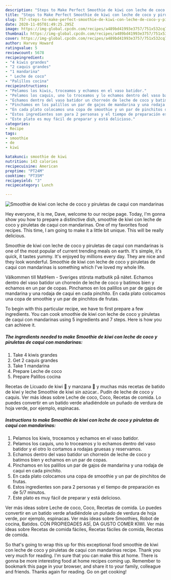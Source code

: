 ```yaml
---
description: "Steps to Make Perfect Smoothie de kiwi con leche de coco y piruletas de caqui con mandarinas"
title: "Steps to Make Perfect Smoothie de kiwi con leche de coco y piruletas de caqui con mandarinas"
slug: 757-steps-to-make-perfect-smoothie-de-kiwi-con-leche-de-coco-y-piruletas-de-caqui-con-mandarinas
date: 2020-11-05T01:49:25.295Z
image: https://img-global.cpcdn.com/recipes/a489bd41993e3757/751x532cq70/smoothie-de-kiwi-con-leche-de-coco-y-piruletas-de-caqui-con-mandarinas-foto-principal.jpg
thumbnail: https://img-global.cpcdn.com/recipes/a489bd41993e3757/751x532cq70/smoothie-de-kiwi-con-leche-de-coco-y-piruletas-de-caqui-con-mandarinas-foto-principal.jpg
cover: https://img-global.cpcdn.com/recipes/a489bd41993e3757/751x532cq70/smoothie-de-kiwi-con-leche-de-coco-y-piruletas-de-caqui-con-mandarinas-foto-principal.jpg
author: Harvey Howard
ratingvalue: 5
reviewcount: 5678
recipeingredient:
- "4 kiwis grandes"
- "2 caquis grandes"
- "1 mandarina"
- " Leche de coco"
- "Palillos cocina"
recipeinstructions:
- "Pelamos los kiwis, troceamos y echamos en el vaso batidor."
- "Pelamos los caquis, uno lo troceamos y lo echamos dentro del vaso batidor y el otro lo cortamos a rodajas gruesas y reservamos."
- "Echamos dentro del vaso batidor un chorreón de leche de coco y batimos bien y echamos en un par de copas."
- "Pinchamos en los palillos un par de gajos de mandarina y una rodaja de caqui en cada pinchito."
- "En cada plato colocamos una copa de smoothie y un par de pinchitos de frutas."
- "Estos ingredientes son para 2 personas y el tiempo de preparación es de 5/7 minutos."
- "Este plato es muy fácil de preparar y está delicioso."
categories:
- Recipe
tags:
- smoothie
- de
- kiwi

katakunci: smoothie de kiwi 
nutrition: 143 calories
recipecuisine: American
preptime: "PT24M"
cooktime: "PT35M"
recipeyield: "3"
recipecategory: Lunch

---
```



![Smoothie de kiwi con leche de coco y piruletas de caqui con mandarinas](https://img-global.cpcdn.com/recipes/a489bd41993e3757/751x532cq70/smoothie-de-kiwi-con-leche-de-coco-y-piruletas-de-caqui-con-mandarinas-foto-principal.jpg)

Hey everyone, it is me, Dave, welcome to our recipe page. Today, I'm gonna show you how to prepare a distinctive dish, smoothie de kiwi con leche de coco y piruletas de caqui con mandarinas. One of my favorites food recipes. This time, I am going to make it a little bit unique. This will be really delicious.

Smoothie de kiwi con leche de coco y piruletas de caqui con mandarinas is one of the most popular of current trending meals on earth. It's simple, it's quick, it tastes yummy. It's enjoyed by millions every day. They are nice and they look wonderful. Smoothie de kiwi con leche de coco y piruletas de caqui con mandarinas is something which I've loved my whole life.

Välkommen till MatHem - Sveriges största matbutik på nätet. Echamos dentro del vaso batidor un chorreón de leche de coco y batimos bien y echamos en un par de copas. Pinchamos en los palillos un par de gajos de mandarina y una rodaja de caqui en cada pinchito. En cada plato colocamos una copa de smoothie y un par de pinchitos de frutas.


To begin with this particular recipe, we have to first prepare a few ingredients. You can cook smoothie de kiwi con leche de coco y piruletas de caqui con mandarinas using 5 ingredients and 7 steps. Here is how you can achieve it.

<!--inarticleads1-->

##### The ingredients needed to make Smoothie de kiwi con leche de coco y piruletas de caqui con mandarinas:

1. Take 4 kiwis grandes
1. Get 2 caquis grandes
1. Take 1 mandarina
1. Prepare  Leche de coco
1. Prepare Palillos cocina


Recetas de Licuado de kiwi 🥝 y manzana 🍏 y muchas más recetas de batido de kiwi y leche Smoothie de kiwi sin azúcar.. Pudín de leche de coco y caquis. Ver más ideas sobre Leche de coco, Coco, Recetas de comida. Lo puedes convertir en un batido verde añadiéndole un puñado de verdura de hoja verde, por ejemplo, espinacas. 

<!--inarticleads2-->

##### Instructions to make Smoothie de kiwi con leche de coco y piruletas de caqui con mandarinas:

1. Pelamos los kiwis, troceamos y echamos en el vaso batidor.
1. Pelamos los caquis, uno lo troceamos y lo echamos dentro del vaso batidor y el otro lo cortamos a rodajas gruesas y reservamos.
1. Echamos dentro del vaso batidor un chorreón de leche de coco y batimos bien y echamos en un par de copas.
1. Pinchamos en los palillos un par de gajos de mandarina y una rodaja de caqui en cada pinchito.
1. En cada plato colocamos una copa de smoothie y un par de pinchitos de frutas.
1. Estos ingredientes son para 2 personas y el tiempo de preparación es de 5/7 minutos.
1. Este plato es muy fácil de preparar y está delicioso.


Ver más ideas sobre Leche de coco, Coco, Recetas de comida. Lo puedes convertir en un batido verde añadiéndole un puñado de verdura de hoja verde, por ejemplo, espinacas. Ver más ideas sobre Smoothies, Robot de cocina, Batidos. CON PROPIEDADES ASÍ, DA GUSTO COMER KIWI. Ver más ideas sobre Recetas de comida fáciles, Recetas fáciles de comida, Recetas de comida. 

So that's going to wrap this up for this exceptional food smoothie de kiwi con leche de coco y piruletas de caqui con mandarinas recipe. Thank you very much for reading. I'm sure that you can make this at home. There is gonna be more interesting food at home recipes coming up. Remember to bookmark this page in your browser, and share it to your family, colleague and friends. Thanks again for reading. Go on get cooking!
